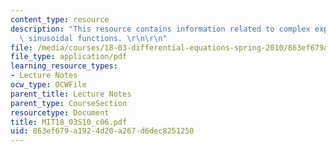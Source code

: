 ```yaml
---
content_type: resource
description: "This resource contains information related to complex exponentials and\
  \ sinusoidal functions. \r\n\r\n"
file: /media/courses/18-03-differential-equations-spring-2010/863ef679a1924d20a267d6dec8251250_MIT18_03S10_c06.pdf
file_type: application/pdf
learning_resource_types:
- Lecture Notes
ocw_type: OCWFile
parent_title: Lecture Notes
parent_type: CourseSection
resourcetype: Document
title: MIT18_03S10_c06.pdf
uid: 863ef679-a192-4d20-a267-d6dec8251250
---
```

